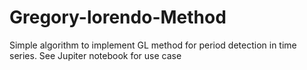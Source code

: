 # Gregory-lorendo-Method
Simple algorithm to implement GL method for period detection in time series. See Jupiter notebook for use case
